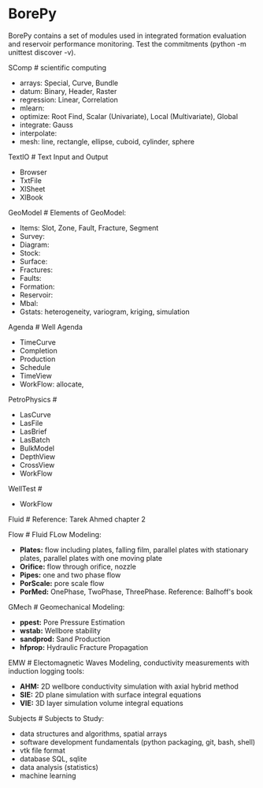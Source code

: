 # BorePy

BorePy contains a set of modules used in integrated formation evaluation and reservoir performance monitoring. Test the commitments (python -m unittest discover -v).

SComp \# scientific computing

- arrays: Special, Curve, Bundle
- datum: Binary, Header, Raster
- regression: Linear, Correlation
- mlearn: 
- optimize: Root Find, Scalar (Univariate), Local (Multivariate), Global
- integrate: Gauss
- interpolate: 
- mesh: line, rectangle, ellipse, cuboid, cylinder, sphere

TextIO \# Text Input and Output

- Browser
- TxtFile
- XlSheet
- XlBook

GeoModel \# Elements of GeoModel:

- Items: Slot, Zone, Fault, Fracture, Segment
- Survey: 
- Diagram: 
- Stock: 
- Surface:
- Fractures: 
- Faults: 
- Formation: 
- Reservoir: 
- Mbal:
- Gstats: heterogeneity, variogram, kriging, simulation

Agenda \# Well Agenda

- TimeCurve
- Completion
- Production
- Schedule
- TimeView
- WorkFlow: allocate, 

PetroPhysics \#

- LasCurve
- LasFile
- LasBrief
- LasBatch
- BulkModel
- DepthView
- CrossView
- WorkFlow

WellTest \#

- WorkFlow

Fluid \# Reference: Tarek Ahmed chapter 2

Flow \# Fluid FLow Modeling:

- **Plates:** flow including plates, falling film, parallel plates with stationary plates, parallel plates with one moving plate
- **Orifice:** flow through orifice, nozzle
- **Pipes:** one and two phase flow
- **PorScale:** pore scale flow
- **PorMed:** OnePhase, TwoPhase, ThreePhase. Reference: Balhoff's book

GMech \# Geomechanical Modeling:

- **ppest:** Pore Pressure Estimation
- **wstab:** Wellbore stability
- **sandprod:** Sand Production
- **hfprop:** Hydraulic Fracture Propagation

EMW \# Electomagnetic Waves Modeling, conductivity measurements with induction logging tools:

- **AHM:** 2D wellbore conductivity simulation with axial hybrid method
- **SIE:** 2D plane simulation with surface integral equations
- **VIE:** 3D layer simulation volume integral equations

Subjects \# Subjects to Study:

- data structures and algorithms, spatial arrays
- software development fundamentals (python packaging, git, bash, shell)
- vtk file format
- database SQL, sqlite
- data analysis (statistics)
- machine learning